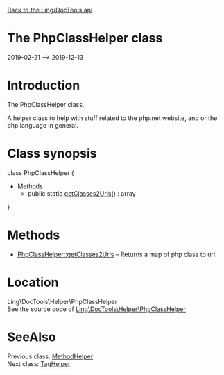 [Back to the Ling/DocTools api](https://github.com/lingtalfi/DocTools/blob/master/doc/api/Ling/DocTools.md)



The PhpClassHelper class
================
2019-02-21 --> 2019-12-13






Introduction
============

The PhpClassHelper class.

A helper class to help with stuff related to the php.net website, and or the php language in general.



Class synopsis
==============


class <span class="pl-k">PhpClassHelper</span>  {

- Methods
    - public static [getClasses2Urls](https://github.com/lingtalfi/DocTools/blob/master/doc/api/Ling/DocTools/Helper/PhpClassHelper/getClasses2Urls.md)() : array

}






Methods
==============

- [PhpClassHelper::getClasses2Urls](https://github.com/lingtalfi/DocTools/blob/master/doc/api/Ling/DocTools/Helper/PhpClassHelper/getClasses2Urls.md) &ndash; Returns a map of php class to url.





Location
=============
Ling\DocTools\Helper\PhpClassHelper<br>
See the source code of [Ling\DocTools\Helper\PhpClassHelper](https://github.com/lingtalfi/DocTools/blob/master/Helper/PhpClassHelper.php)



SeeAlso
==============
Previous class: [MethodHelper](https://github.com/lingtalfi/DocTools/blob/master/doc/api/Ling/DocTools/Helper/MethodHelper.md)<br>Next class: [TagHelper](https://github.com/lingtalfi/DocTools/blob/master/doc/api/Ling/DocTools/Helper/TagHelper.md)<br>
